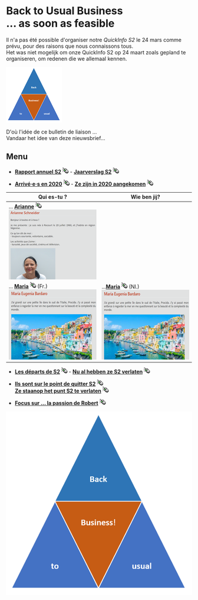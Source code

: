 <link rel="stylesheet" href="S2.css">
<link rel="stylesheet" href="foghorn2.css">

# Back to Usual Business<br>... as soon as feasible

Il n'a pas été possible d'organiser notre *QuickInfo S2* le 24 mars comme prévu, pour des raisons que nous connaissons tous.  
Het was niet mogelijk om onze QuickInfo S2 op 24 maart zoals gepland te organiseren, om redenen die we allemaal kennen.

![](b2ub.png)

D'où l'idée de ce bulletin de liaison ...  
Vandaar het idee van deze nieuwsbrief...

## Menu

* [**Rapport annuel S2**](Rapport_S2.md) ![](click.gif) - [**Jaarverslag S2**](Verslag_S2.md)  ![](click.gif)

* [**Arrivé&middot;e&middot;s en 2020**](IN_2020.md)  ![](click.gif) - [**Ze zijn in 2020 aangekomen**](IN_2020.md)  ![](click.gif)

| Qui es-tu ? | Wie ben jij? |
| --- | --- |
| ... [**Arianne**](Arianne_Schneider.md)  ![](click.gif)<br>![](smallAS.png) | &nbsp; |
| ... [**Maria**](Maria_Eugenia_Bardaro_FR.md)  ![](click.gif) (Fr.)<br>![](smallMEB.png) | ...[**Maria**](Maria_Eugenia_Bardaro_NL.md)  ![](click.gif) (Nl.)<br>![](smallMEB.png) |

* [**Les départs de S2**](OUT_2020.md)  ![](click.gif) - [**Nu al hebben ze S2 verlaten**](OUT_2020.md) ![](click.gif)

* [**Ils sont sur le point de quitter S2**]()  ![](click.gif)<br>[**Ze staan ​​op het punt S2 te verlaten**]() ![](click.gif)

* [**Focus sur ... la passion de Robert**](Chess_Lesson.md) ![](click.gif)

![](B2usualB.png)

